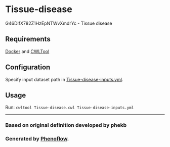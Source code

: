 # Tissue-disease

G46DIfX782Z1HzEpNTWvXmdrYc - Tissue disease

## Requirements

[Docker](https://docs.docker.com/install/) and [CWLTool](https://github.com/common-workflow-language/cwltool#install)

## Configuration

Specify input dataset path in [Tissue-disease-inputs.yml](Tissue-disease-inputs.yml).

## Usage

Run: `cwltool Tissue-disease.cwl Tissue-disease-inputs.yml`

***

### Based on original definition developed by phekb
### Generated by [Phenoflow](https://kclhi.org/phenoflow).
